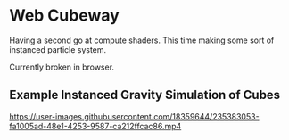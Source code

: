 # Web Cubeway

Having a second go at compute shaders. This time making some sort of instanced particle system.

Currently broken in browser.

## Example Instanced Gravity Simulation of Cubes
https://user-images.githubusercontent.com/18359644/235383053-fa1005ad-48e1-4253-9587-ca212ffcac86.mp4

